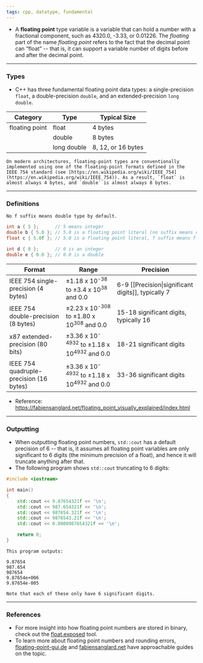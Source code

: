 ```yaml
---
tags: cpp, datatype, fundamental
---
```


- A **floating point** type variable is a variable that can hold a number with a fractional component, such as 4320.0, -3.33, or 0.01226. The _floating_ part of the name _floating point_ refers to the fact that the decimal point can “float” -- that is, it can support a variable number of digits before and after the decimal point.

---
### Types
- C++ has three fundamental floating point data types: a single-precision `float`, a double-precision `double`, and an extended-precision `long double`.

| Category       | Type        | Typical Size       |
| -------------- | ----------- | ------------------ |
| floating point | float       | 4 bytes            |
|                | double      | 8 bytes            |
|                | long double | 8, 12, or 16 bytes |

```ad-note
On modern architectures, floating-point types are conventionally implemented using one of the floating-point formats defined in the IEEE 754 standard (see [https://en.wikipedia.org/wiki/IEEE_754](https://en.wikipedia.org/wiki/IEEE_754)). As a result, `float` is almost always 4 bytes, and `double` is almost always 8 bytes.
```

---

### Definitions
```ad-important
No f suffix means double type by default.
```

```cpp
int a { 5 };      // 5 means integer
double b { 5.0 }; // 5.0 is a floating point literal (no suffix means double type by default)
float c { 5.0f }; // 5.0 is a floating point literal, f suffix means float type

int d { 0 };      // 0 is an integer
double e { 0.0 }; // 0.0 is a double
```


|Format|Range|Precision|
|---|---|---|
|IEEE 754 single-precision (4 bytes)|±1.18 x 10<sup>-38</sup> to ±3.4 x 10<sup>38</sup> and 0.0|6-9 [[Precision\|significant digits]], typically 7|
|IEEE 754 double-precision (8 bytes)|±2.23 x 10<sup>-308</sup> to ±1.80 x 10<sup>308</sup> and 0.0|15-18 significant digits, typically 16|
|x87 extended-precision (80 bits)|±3.36 x 10<sup>-4932</sup> to ±1.18 x 10<sup>4932</sup> and 0.0|18-21 significant digits|
|IEEE 754 quadruple-precision (16 bytes)|±3.36 x 10<sup>-4932</sup> to ±1.18 x 10<sup>4932</sup> and 0.0|33-36 significant digits|

- Reference: https://fabiensanglard.net/floating_point_visually_explained/index.html

---

### Outputting
- When outputting floating point numbers, `std::cout` has a default precision of 6 -- that is, it assumes all floating point variables are only significant to 6 digits (the minimum precision of a float), and hence it will truncate anything after that.
- The following program shows `std::cout` truncating to 6 digits:

```cpp
#include <iostream>

int main()
{
    std::cout << 9.87654321f << '\n';
    std::cout << 987.654321f << '\n';
    std::cout << 987654.321f << '\n';
    std::cout << 9876543.21f << '\n';
    std::cout << 0.0000987654321f << '\n';

    return 0;
}
```

```ad-answer
This program outputs:

9.87654
987.654
987654
9.87654e+006
9.87654e-005
```

```ad-note
Note that each of these only have 6 significant digits.
```

--- 

### References
- For more insight into how floating point numbers are stored in binary, check out the [float.exposed](https://float.exposed/0x3dcccccd) tool.  
- To learn more about floating point numbers and rounding errors, [floating-point-gui.de](https://floating-point-gui.de/) and [fabiensanglard.net](https://fabiensanglard.net/floating_point_visually_explained/index.html) have approachable guides on the topic.